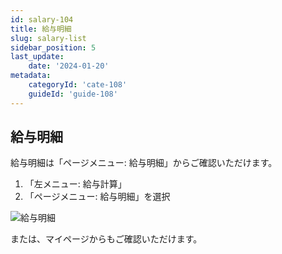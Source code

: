 ```yaml
---
id: salary-104
title: 給与明細
slug: salary-list
sidebar_position: 5
last_update: 
    date: '2024-01-20'
metadata: 
    categoryId: 'cate-108'
    guideId: 'guide-108'
---
```


## 給与明細

給与明細は「ページメニュー: 給与明細」からご確認いただけます。

1. 「左メニュー: 給与計算」
2. 「ページメニュー: 給与明細」を選択

![給与明細](/img/guide/salary-104-1.png)

または、マイページからもご確認いただけます。